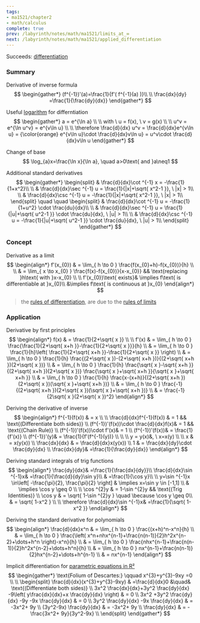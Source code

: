 ```yaml
---
tags:
- ma1521/chapter2
- math/calculus
complete: true
prev: /labyrinth/notes/math/ma1521/limits_at_∞
next: /labyrinth/notes/math/ma1521/applied_differentiation
---
```

   

Succeeds: [differentiation](/labyrinth/notes/math/ma1301/differentiation)
### Summary
Derivative of inverse formula
$$
\begin{gather*}
(f^{-1})'(a)=\frac{1}{f'( f^{-1}(a) )}\\
\\
\frac{dx}{dy} =\frac{1}{\frac{dy}{dx}}
\end{gather*}
$$

Useful [logarithm](/labyrinth/notes/math/math_fundementals/rules_of_logarithms) for differntiation
$$
\begin{gather*}
a = e^{\ln a} \\
\\
with \ u = f(x), \ v = g(x) \\
\\
u^v = e^{\ln u^v} = e^{v\ln u} \\
\\
\therefore \frac{d}{dx} u^v = \frac{d}{dx}e^{v\ln u} = {\color{orange} e^{v\ln u}\cdot \frac{d}{dx}v\ln u} = u^v\cdot \frac{d}{dx}v\ln u
\end{gather*}
$$

Change of base
$$
\log_{a}x=\frac{\ln x}{\ln a}, \quad a>0\text{ and }a\neq1
$$

Additional standard derivatives
$$
\begin{gather*}
\begin{split}
& \frac{d}{dx}\cot ^{-1} x = -\frac{1}{1+x^2}\\
\\
& \frac{d}{dx}\sec ^{-1} u = \frac{1}{|x|+\sqrt{ x^2-1 }}, \ |x| > 1\\
\\
& \frac{d}{dx}\csc ^{-1} u = -\frac{1}{|x|+\sqrt{ x^2-1 }}, \ |x| > 1\\
\end{split}
\quad \quad
\begin{split}
& \frac{d}{dx}\cot ^{-1} u = -\frac{1}{1+u^2} \cdot \frac{du}{dx}\\
\\
& \frac{d}{dx}\sec ^{-1} u = \frac{1}{|u|+\sqrt{ u^2-1 }} \cdot \frac{du}{dx}, \ |u| > 1\\
\\
& \frac{d}{dx}\csc ^{-1} u = -\frac{1}{|u|+\sqrt{ u^2-1 }} \cdot \frac{du}{dx}, \ |u| > 1\\
\end{split}
\end{gather*}
$$
### Concept
Derivative as a limit
$$
\begin{align*}
f'(x_{0}) & = \lim_{ h \to 0 } \frac{f(x_{0}+h)-f(x_{0})}{h} \\
\\
& = \lim_{ x \to x_{0} } \frac{f(x)-f(x_{0})}{x-x_{0}} && \text{replacing }h\text{ with }x-x_{0} \\
\\
f'(x_{0})\text{ exists}& \implies f\text{ is differentiable at }x_{0}\\
&\implies f\text{ is continuous at }x_{0}
\end{align*}
$$
> the [rules of differentiation](/labyrinth/notes/math/ma1301/differentiation#^87dfa9), are due to the [rules of limits](/labyrinth/notes/math/ma1521/limits_&_continuity#^c0031f)

### Application
Derivative by first principles
$$
\begin{align*}
f(x) & = \frac{1}{2+\sqrt{ x }} \\
\\
f'(x) & = \lim_{ h \to 0 } \frac{\frac{1}{2+\sqrt{ x+h }}-\frac{1}{2+\sqrt{ x }}}{h} \\
& = \lim_{ h \to 0 } \frac{1}{h}\left( \frac{1}{2+\sqrt{ x+h }}-\frac{1}{2+\sqrt{ x }} \right) \\
& = \lim_{ h \to 0 } \frac{1}{h} \frac{(2+\sqrt{ x })-(2+\sqrt{ x+h })}{(2+\sqrt{ x+h })(2+\sqrt{ x })} \\
& = \lim_{ h \to 0 } \frac{1}{h} \frac{\sqrt{ x }-\sqrt{ x+h }}{(2+\sqrt{ x+h })(2+\sqrt{ x })} \frac{\sqrt{ x }+\sqrt{ x+h }}{\sqrt{ x }+\sqrt{ x+h }} \\
& = \lim_{ h \to 0 } \frac{1}{h} \frac{x-(x+h)}{(2+\sqrt{ x+h })(2+\sqrt{ x })(\sqrt{ x }+\sqrt{ x+h })} \\
& = \lim_{ h \to 0 } \frac{-1}{(2+\sqrt{ x+h })(2+\sqrt{ x })(\sqrt{ x }+\sqrt{ x+h })} \\
& = \frac{-1}{2\sqrt{ x }(2+\sqrt{ x })^2}
\end{align*}
$$

Deriving the derivative of inverse
$$
\begin{align*}
f^{-1}(f(x)) & = x \\
\\
\frac{d}{dx}f^{-1}(f(x)) & = 1 && \text{(Differentiate both sides)} \\
(f^{-1})'(f(x))\cdot \frac{d}{dx}f(x)& = 1 && \text{(Chain Rule)} \\
(f^{-1})'(f(x))\cdot f'(x)& = 1 \\
(f^{-1})'(f(x))& = \frac{1}{f'(x)} \\
(f^{-1})'(y)& = \frac{1}{f'(f^{-1}(y))} \\
\\
\\
y = y(x)&,  \ x=x(y) \\
\\
x & = x(y(x)) \\
\frac{dx}{dx} & = \frac{d}{dx}x(y(x)) \\
1 & = \frac{dx}{dy}\cdot \frac{dy}{dx} \\
\frac{dx}{dy}& =\frac{1}{\frac{dy}{dx}}
\end{align*}
$$

Deriving standard integrals of trig functions
$$
\begin{align*}
\frac{dy}{dx}& =\frac{1}{\frac{dx}{dy}}\\
\frac{d}{dx}\sin ^{-1}x& =\frac{1}{\frac{d}{dy}\sin y}\\
& =\frac{1}{\cos y}\\
\\
y=\sin ^{-1}x \in\left[ -\frac{\pi}{2}, \frac{\pi}{2} \right] & \implies x=\sin y \in [-1,1] \\
& \implies \cos y \geq 0 \\
\\
\cos ^{2}y & = 1-\sin ^{2}y && \text{(Trig Identities)} \\
\cos y & = \sqrt{ 1-\sin ^{2}y } \quad \because \cos y \geq 0\\
& = \sqrt{ 1-x^2 } \\
\\
\therefore \frac{d}{dx}\sin ^{-1}x& =\frac{1}{\sqrt{ 1-x^2 }}
\end{align*}
$$

Deriving the standard derivative for polynomials
$$
\begin{align*}
\frac{d}{dx}x^n & = \lim_{ h \to 0 } \frac{(x+h)^n-x^n}{h} \\
& = \lim_{ h \to 0 } \frac{\left( x^n+nhx^{n-1}+\frac{n(n-1)}{2}h^2x^{n-2}+\dots+h^n \right)-x^n}{h} \\
& = \lim_{ h \to 0 } \frac{nhx^{n-1}+\frac{n(n-1)}{2}h^2x^{n-2}+\dots+h^n}{h} \\
& = \lim_{ h \to 0 } nx^{n-1}+\frac{n(n-1)}{2}hx^{n-2}+\dots+h^{n-1} \\
& = nx^{n-1}
\end{align*}
$$

Implicit differentiation for [parametric equations in R²](/labyrinth/notes/math/ma1521/parametric_equations_in_R²)
$$
\begin{gather*}
\text{Folium of Descartes:} \qquad  x^{3}+y^{3}-9xy =0 \\
\\
\begin{split}
\frac{d}{dx}(x^{3}+y^{3}-9xy) & =\frac{d}{dx}0 &\quad& \text{(Differentiate both sides)} \\
3x^2 \frac{dx}{dx}+3y^2 \frac{dy}{dx} -9\left( y\frac{dx}{dx}+x \frac{dy}{dx} \right) & = 0 \\
3x^2 +3y^2 \frac{dy}{dx} -9y -9x \frac{dy}{dx} & = 0 \\
3y^2 \frac{dy}{dx} -9x \frac{dy}{dx} & = -3x^2+ 9y \\
(3y^2-9x) \frac{dy}{dx} & = -3x^2+ 9y \\
\frac{dy}{dx} & = -\frac{3x^2+ 9y}{3y^2-9x} \\
\end{split}
\end{gather*}
$$
